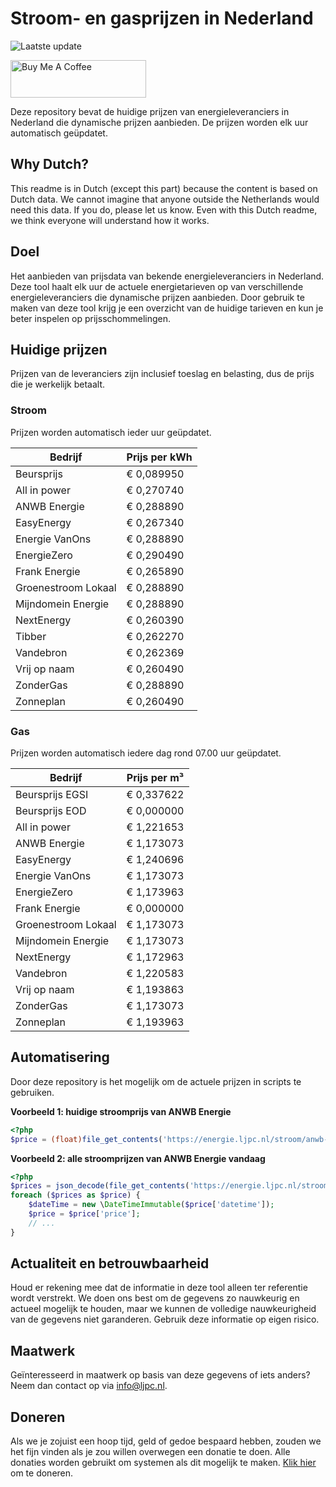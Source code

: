 # Stroom- en gasprijzen in Nederland

![Laatste update](https://img.shields.io/badge/laatste%20update-2024--06--26%2018%3A00%20CET-brightgreen)

<a href="https://www.buymeacoffee.com/Lars-" target="_blank"><img src="https://cdn.buymeacoffee.com/buttons/v2/default-orange.png" alt="Buy Me A Coffee" height="60" style="height: 60px !important;width: 217px !important;" ></a>

Deze repository bevat de huidige prijzen van energieleveranciers in Nederland die dynamische prijzen aanbieden. De prijzen worden elk uur automatisch geüpdatet.

## Why Dutch?

This readme is in Dutch (except this part) because the content is based on Dutch data. We cannot imagine that anyone outside the Netherlands would need this data. If you do, please let us know. Even with this Dutch readme, we think
everyone will understand how it works.

## Doel

Het aanbieden van prijsdata van bekende energieleveranciers in Nederland. Deze tool haalt elk uur de actuele energietarieven op van verschillende energieleveranciers die dynamische prijzen aanbieden. Door gebruik te maken van deze tool
krijg je een overzicht van de huidige tarieven en kun je beter inspelen op prijsschommelingen.

## Huidige prijzen

Prijzen van de leveranciers zijn inclusief toeslag en belasting, dus de prijs die je werkelijk betaalt.

### Stroom

Prijzen worden automatisch ieder uur geüpdatet.

 Bedrijf | Prijs per kWh 
---------|---------------
Beursprijs | € 0,089950
All in power | € 0,270740
ANWB Energie | € 0,288890
EasyEnergy | € 0,267340
Energie VanOns | € 0,288890
EnergieZero | € 0,290490
Frank Energie | € 0,265890
Groenestroom Lokaal | € 0,288890
Mijndomein Energie | € 0,288890
NextEnergy | € 0,260390
Tibber | € 0,262270
Vandebron | € 0,262369
Vrij op naam | € 0,260490
ZonderGas | € 0,288890
Zonneplan | € 0,260490


### Gas

Prijzen worden automatisch iedere dag rond 07.00 uur geüpdatet.

 Bedrijf | Prijs per m³ 
---------|--------------
Beursprijs EGSI | € 0,337622
Beursprijs EOD | € 0,000000
All in power | € 1,221653
ANWB Energie | € 1,173073
EasyEnergy | € 1,240696
Energie VanOns | € 1,173073
EnergieZero | € 1,173963
Frank Energie | € 0,000000
Groenestroom Lokaal | € 1,173073
Mijndomein Energie | € 1,173073
NextEnergy | € 1,172963
Vandebron | € 1,220583
Vrij op naam | € 1,193863
ZonderGas | € 1,173073
Zonneplan | € 1,193963


## Automatisering

Door deze repository is het mogelijk om de actuele prijzen in scripts te gebruiken.

**Voorbeeld 1: huidige stroomprijs van ANWB Energie**

```php
<?php
$price = (float)file_get_contents('https://energie.ljpc.nl/stroom/anwb-energie-nu.txt');

```

**Voorbeeld 2: alle stroomprijzen van ANWB Energie vandaag**

```php
<?php
$prices = json_decode(file_get_contents('https://energie.ljpc.nl/stroom/all-in-power-vandaag.json'),true);
foreach ($prices as $price) {
    $dateTime = new \DateTimeImmutable($price['datetime']);
    $price = $price['price'];
    // ...
}
```

## Actualiteit en betrouwbaarheid

Houd er rekening mee dat de informatie in deze tool alleen ter referentie wordt verstrekt. We doen ons best om de gegevens zo nauwkeurig en actueel mogelijk te houden, maar we kunnen de volledige nauwkeurigheid van de gegevens niet
garanderen. Gebruik deze informatie op eigen risico.

## Maatwerk

Geïnteresseerd in maatwerk op basis van deze gegevens of iets anders? Neem dan contact op
via [info@ljpc.nl](mailto:info@ljpc.nl?subject=Energie%20prijzen).

## Doneren

Als we je zojuist een hoop tijd, geld of gedoe bespaard hebben, zouden we het fijn vinden als je zou willen overwegen een
donatie te doen. Alle donaties worden gebruikt om systemen als dit mogelijk te
maken. [Klik hier](https://www.buymeacoffee.com/Lars-) om te doneren.
